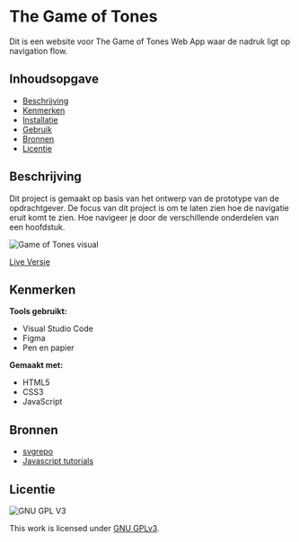 # The Game of Tones
Dit is een website voor The Game of Tones Web App waar de nadruk ligt op navigation flow.

## Inhoudsopgave

  * [Beschrijving](#beschrijving)
  * [Kenmerken](#kenmerken)
  * [Installatie](#installatie)
  * [Gebruik](#gebruik)
  * [Bronnen](#bronnen)
  * [Licentie](#licentie)

## Beschrijving
<!-- In de Beschrijving staat hoe je project er uit ziet, hoe het werkt en wat je er mee kan. -->
Dit project is gemaakt op basis van het ontwerp van de prototype van de opdrachtgever.
De focus van dit project is om te laten zien hoe de navigatie eruit komt te zien. Hoe navigeer je door de verschillende onderdelen van een hoofdstuk.
<!-- Voeg een mooie poster visual toe 📸 -->
![Game of Tones visual](https://user-images.githubusercontent.com/26089533/146912809-3ee17f95-e887-405f-8701-0e6bc6a60c5d.png)

<!-- Voeg een link toe naar Github Pages 🌐-->
[Live Versie](https://gameoftones.student.fdnd.nl/)


## Kenmerken

**Tools gebruikt:**

- Visual Studio Code
-  Figma
-  Pen en papier

**Gemaakt met:**

- HTML5
- CSS3
- JavaScript

## Bronnen

- [svgrepo](https://www.svgrepo.com/)
- [Javascript tutorials](https://www.youtube.com/c/TheNetNinja/featured)

## Licentie

![GNU GPL V3](https://www.gnu.org/graphics/gplv3-127x51.png)

This work is licensed under [GNU GPLv3](./LICENSE).
